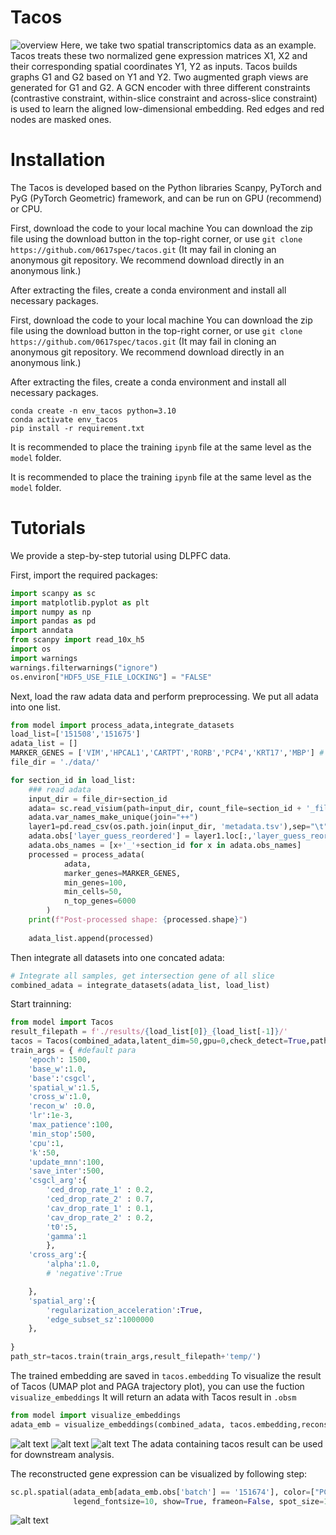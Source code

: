 # Tacos
![overview](https://github.com/user-attachments/assets/332799b5-57b2-4819-803c-a4cafd4c0437)
Here, we take two spatial transcriptomics data as an example. Tacos treats these two normalized gene expression matrices X1, X2 and their corresponding spatial coordinates Y1, Y2 as inputs. Tacos builds graphs G1 and G2 based on Y1 and Y2. Two augmented graph views are generated for G1 and G2. A GCN encoder with three different constraints (contrastive constraint, within-slice constraint and across-slice constraint) is used to learn the aligned low-dimensional embedding. Red edges and red nodes are masked ones.
# Installation
The Tacos is developed based on the Python libraries Scanpy, PyTorch and PyG (PyTorch Geometric) framework, and can be run on GPU (recommend) or CPU.

First, download the code to your local machine 
You can download the zip file using the download button in the top-right corner, or use `git clone https://github.com/0617spec/tacos.git` (It may fail in cloning an anonymous git repository. We recommend download directly in an anonymous link.)

After extracting the files, create a conda environment and install all necessary packages.


First, download the code to your local machine 
You can download the zip file using the download button in the top-right corner, or use `git clone https://github.com/0617spec/tacos.git` (It may fail in cloning an anonymous git repository. We recommend download directly in an anonymous link.)

After extracting the files, create a conda environment and install all necessary packages.

```
conda create -n env_tacos python=3.10
conda activate env_tacos
pip install -r requirement.txt
```

It is recommended to place the training `ipynb` file at the same level as the `model` folder.


It is recommended to place the training `ipynb` file at the same level as the `model` folder.


# Tutorials
We provide a step-by-step tutorial using DLPFC data.

First, import the required packages:

```python
import scanpy as sc
import matplotlib.pyplot as plt
import numpy as np
import pandas as pd
import anndata
from scanpy import read_10x_h5
import os
import warnings
warnings.filterwarnings("ignore")
os.environ["HDF5_USE_FILE_LOCKING"] = "FALSE"
```
Next, load the raw adata data and perform preprocessing.
We put all adata into one list.
```python
from model import process_adata,integrate_datasets
load_list=['151508','151675']
adata_list = []
MARKER_GENES = ['VIM','HPCAL1','CARTPT','RORB','PCP4','KRT17','MBP'] # optional
file_dir = './data/'

for section_id in load_list:
    ### read adata
    input_dir = file_dir+section_id
    adata= sc.read_visium(path=input_dir, count_file=section_id + '_filtered_feature_bc_matrix.h5', load_images=True)
    adata.var_names_make_unique(join="++")
    layer1=pd.read_csv(os.path.join(input_dir, 'metadata.tsv'),sep="\t",header=0)
    adata.obs['layer_guess_reordered'] = layer1.loc[:,'layer_guess_reordered']
    adata.obs_names = [x+'_'+section_id for x in adata.obs_names]
    processed = process_adata(
            adata,
            marker_genes=MARKER_GENES,
            min_genes=100,
            min_cells=50,
            n_top_genes=6000
        )
    print(f"Post-processed shape: {processed.shape}")
 
    adata_list.append(processed)
```
Then integrate all datasets into one concated adata:
```python
# Integrate all samples, get intersection gene of all slice
combined_adata = integrate_datasets(adata_list, load_list)
```
Start trainning:
```python
from model import Tacos
result_filepath = f'./results/{load_list[0]}_{load_list[-1]}/'
tacos = Tacos(combined_adata,latent_dim=50,gpu=0,check_detect=True,path=result_filepath)
train_args = { #default para
    'epoch': 1500,
    'base_w':1.0,
    'base':'csgcl',
    'spatial_w':1.5,
    'cross_w':1.0,
    'recon_w' :0.0,
    'lr':1e-3,
    'max_patience':100,
    'min_stop':500,
    'cpu':1,
    'k':50,
    'update_mnn':100,
    'save_inter':500,
    'csgcl_arg':{
        'ced_drop_rate_1' : 0.2,
        'ced_drop_rate_2' : 0.7,
        'cav_drop_rate_1' : 0.1,
        'cav_drop_rate_2' : 0.2,
        't0':5,
        'gamma':1
        },
    'cross_arg':{
        'alpha':1.0,
        # 'negative':True

    },
    'spatial_arg':{
        'regularization_acceleration':True,
        'edge_subset_sz':1000000
    }, 
    
}
path_str=tacos.train(train_args,result_filepath+'temp/')
```
The trained embedding are saved in ```tacos.embedding```
To visualize the result of Tacos (UMAP plot and PAGA trajectory plot), you can use the fuction ```visualize_embeddings```
It will return an adata with Tacos result in ```.obsm```
```python
from model import visualize_embeddings
adata_emb = visualize_embeddings(combined_adata, tacos.embedding,reconstruct_gene=tacos.gene,true_label_key='layer_guess_reordered')
```
![alt text](image.png)
![alt text](image-1.png)
![alt text](image-2.png)
The adata containing tacos result can be used for downstream analysis.

The reconstructed gene expression can be visualized by following step:
```python
sc.pl.spatial(adata_emb[adata_emb.obs['batch'] == '151674'], color=["PCP4"],
              legend_fontsize=10, show=True, frameon=False, spot_size=150, legend_loc='right margin')
```
![alt text](image-3.png)